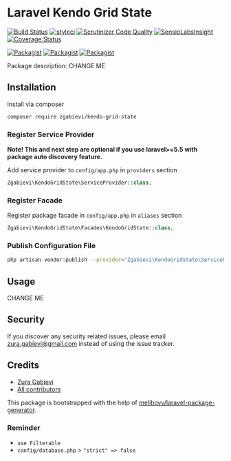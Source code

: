 # Laravel Kendo Grid State

[![Build Status](https://travis-ci.org/zgabievi/kendo-grid-state.svg?branch=master)](https://travis-ci.org/zgabievi/kendo-grid-state)
[![styleci](https://styleci.io/repos/qyjZwp/shield)](https://styleci.io/repos/qyjZwp)
[![Scrutinizer Code Quality](https://scrutinizer-ci.com/g/zgabievi/kendo-grid-state/badges/quality-score.png?b=master)](https://scrutinizer-ci.com/g/zgabievi/kendo-grid-state/?branch=master)
[![SensioLabsInsight](https://insight.sensiolabs.com/projects/CHANGEME/mini.png)](https://insight.sensiolabs.com/projects/CHANGEME)
[![Coverage Status](https://coveralls.io/repos/github/zgabievi/kendo-grid-state/badge.svg?branch=master)](https://coveralls.io/github/zgabievi/kendo-grid-state?branch=master)

[![Packagist](https://img.shields.io/packagist/v/zgabievi/kendo-grid-state.svg)](https://packagist.org/packages/zgabievi/kendo-grid-state)
[![Packagist](https://poser.pugx.org/zgabievi/kendo-grid-state/d/total.svg)](https://packagist.org/packages/zgabievi/kendo-grid-state)
[![Packagist](https://img.shields.io/packagist/l/zgabievi/kendo-grid-state.svg)](https://packagist.org/packages/zgabievi/kendo-grid-state)

Package description: CHANGE ME

## Installation

Install via composer
```bash
composer require zgabievi/kendo-grid-state
```

### Register Service Provider

**Note! This and next step are optional if you use laravel>=5.5 with package
auto discovery feature.**

Add service provider to `config/app.php` in `providers` section
```php
Zgabievi\KendoGridState\ServiceProvider::class,
```

### Register Facade

Register package facade in `config/app.php` in `aliases` section
```php
Zgabievi\KendoGridState\Facades\KendoGridState::class,
```

### Publish Configuration File

```bash
php artisan vendor:publish --provider="Zgabievi\KendoGridState\ServiceProvider" --tag="config"
```

## Usage

CHANGE ME

## Security

If you discover any security related issues, please email zura.gabievi@gmail.com
instead of using the issue tracker.

## Credits

- [Zura Gabievi](https://github.com/zgabievi/kendo-grid-state)
- [All contributors](https://github.com/zgabievi/kendo-grid-state/graphs/contributors)

This package is bootstrapped with the help of
[melihovv/laravel-package-generator](https://github.com/melihovv/laravel-package-generator).


### Reminder
- `use Filterable`
- `config/database.php` > `"strict" => false`
